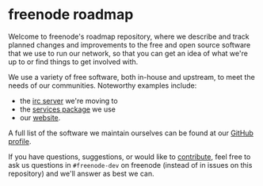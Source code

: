 # freenode roadmap

Welcome to freenode's roadmap repository, where we describe and track planned changes and improvements to the free and open source software that we use to run our network, so that you can get an idea of what we're up to or find things to get involved with.

We use a variety of free software, both in-house and upstream, to meet the needs of our communities. Noteworthy examples include:

* the [irc server](https://github.com/solanum-ircd/solanum) we're moving to
* the [services package](https://github.com/atheme/atheme) we use
* our [website](https://github.com/freenode/web-7.0).

A full list of the software we maintain ourselves can be found at our [GitHub profile](https://github.com/freenode).

If you have questions, suggestions, or would like to [contribute](https://freenode.net/contributing), feel free to ask us questions in `#freenode-dev` on freenode (instead of in issues on this repository) and we'll answer as best we can.
